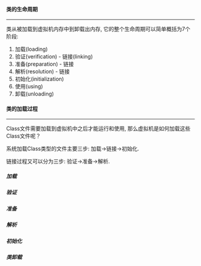 #### 类的生命周期

---

类从被加载到虚拟机内存中到卸载出内存, 它的整个生命周期可以简单概括为7个阶段:

1. 加载(loading)
2. 验证(verification) - 链接(linking)
3. 准备(preparation) - 链接
4. 解析(resolution) - 链接
5. 初始化(initialization)
6. 使用(using)
7. 卸载(unloading)

#### 类的加载过程

---

Class文件需要加载到虚拟机中之后才能运行和使用, 那么虚拟机是如何加载这些Class文件呢？

系统加载Class类型的文件主要三步: 加载->链接->初始化. 

链接过程又可以分为三步: 验证->准备->解析.

##### 加载

##### 验证

##### 准备

##### 解析

##### 初始化

##### 类卸载



























